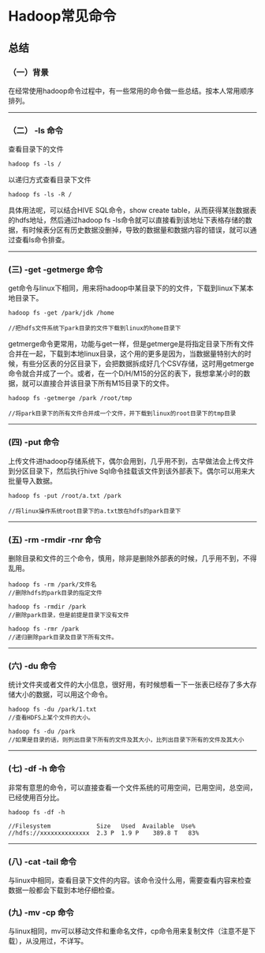#  Hadoop常见命令

## 总结


### （一）背景
在经常使用hadoop命令过程中，有一些常用的命令做一些总结。按本人常用顺序排列。
   ***


### （二） -ls 命令
查看目录下的文件
```
hadoop fs -ls /
```
以递归方式查看目录下文件
```
hadoop fs -ls -R /
```
具体用法呢，可以结合HIVE SQL命令，show create table，从而获得某张数据表的hdfs地址，然后通过hadoop fs -ls命令就可以直接看到该地址下表格存储的数据，有时候表分区有历史数据没删掉，导致的数据量和数据内容的错误，就可以通过查看ls命令排查。   
   
***


### (三) -get -getmerge 命令
get命令与linux下相同，用来将hadoop中某目录下的的文件，下载到linux下某本地目录下。
```
hadoop fs -get /park/jdk /home

//把hdfs文件系统下park目录的文件下载到linux的home目录下
```
   
getmerge命令更常用，功能与get一样，但是getmerge是将指定目录下所有文件合并在一起，下载到本地linux目录，这个用的更多是因为，当数据量特别大的时候，有些分区表的分区目录下，会把数据拆成好几个CSV存储，这时用getmerge命令就合并成了一个。或者，在一个D/H/M15的分区的表下，我想拿某小时的数据，就可以直接合并该目录下所有M15目录下的文件。
```
hadoop fs -getmerge /park /root/tmp

//将park目录下的所有文件合并成一个文件，并下载到linux的root目录下的tmp目录
```
   
***
   
### (四) -put 命令
上传文件进hadoop存储系统下，偶尔会用到，几乎用不到，古早做法会上传文件到分区目录下，然后执行hive Sql命令挂载该文件到该外部表下。偶尔可以用来大批量导入数据。
```
hadoop fs -put /root/a.txt /park

//将linux操作系统root目录下的a.txt放在hdfs的park目录下
```
   
***
   

### (五) -rm -rmdir -rnr 命令
删除目录和文件的三个命令，慎用，除非是删除外部表的时候，几乎用不到，不得乱用。
```
hadoop fs -rm /park/文件名
//删除hdfs的park目录的指定文件

hadoop fs -rmdir /park
//删除park目录，但是前提是目录下没有文件

hadoop fs -rmr /park
//递归删除park目录及目录下所有文件。
```
   
***

### (六) -du 命令
统计文件夹或者文件的大小信息，很好用，有时候想看一下一张表已经存了多大存储大小的数据，可以用这个命令。
```
hadoop fs -du /park/1.txt
//查看HDFS上某个文件的大小。

hadoop fs -du /park
//如果是目录的话，则列出目录下所有的文件及其大小，比列出目录下所有的文件及其大小
```
   
***

### (七) -df -h 命令
非常有意思的命令，可以直接查看一个文件系统的可用空间，已用空间，总空间，已经使用百分比。
```
hadoop fs -df -h

//Filesystem             Size   Used  Available  Use%
//hdfs://xxxxxxxxxxxxxx  2.3 P  1.9 P    389.8 T   83%
```
   
***

### (八) -cat -tail 命令
与linux中相同，查看目录下文件的内容。该命令没什么用，需要查看内容来检查数据一般都会下载到本地仔细检查。

### (九) -mv -cp 命令
与linux相同，mv可以移动文件和重命名文件，cp命令用来复制文件（注意不是下载），从没用过，不详写。